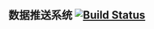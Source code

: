 ## 数据推送系统 [![Build Status](https://www.travis-ci.org/Atlas-lili/data-push-app.svg?branch=master)](https://www.travis-ci.org/Atlas-lili/data-push-app)
